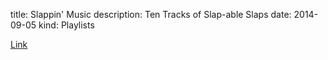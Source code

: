 title: Slappin' Music
description: Ten Tracks of Slap-able Slaps
date: 2014-09-05
kind: Playlists

<a href="//www.youtube.com/embed/videoseries?list=PLM-aKZ8SpwXddNIROp9JofhmzK3VE-V_i"> Link </a>
